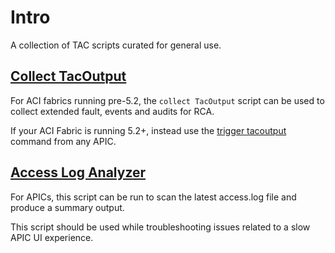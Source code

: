 # Intro

A collection of TAC scripts curated for general use.

## [Collect TacOutput](https://github.com/datacenter/aci-tac-scripts/tree/main/collect%20TacOutput)

For ACI fabrics running pre-5.2, the `collect TacOutput` script can be used to collect extended fault, events and audits for RCA.

If your ACI Fabric is running 5.2+, instead use the [trigger tacoutput](https://techzone.cisco.com/t5/Application-Centric/Guide-to-collect-Tech-Support-and-TAC-requested-outputs-for-ACI/ta-p/1341503#toc-hId--1445615761) command from any APIC.

## [Access Log Analyzer](https://github.com/datacenter/aci-tac-scripts/tree/main/Access%20Log%20Analyzer)

For APICs, this script can be run to scan the latest access.log file and produce a summary output.

This script should be used while troubleshooting issues related to a slow APIC UI experience.